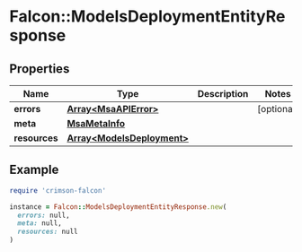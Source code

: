 # Falcon::ModelsDeploymentEntityResponse

## Properties

| Name | Type | Description | Notes |
| ---- | ---- | ----------- | ----- |
| **errors** | [**Array&lt;MsaAPIError&gt;**](MsaAPIError.md) |  | [optional] |
| **meta** | [**MsaMetaInfo**](MsaMetaInfo.md) |  |  |
| **resources** | [**Array&lt;ModelsDeployment&gt;**](ModelsDeployment.md) |  |  |

## Example

```ruby
require 'crimson-falcon'

instance = Falcon::ModelsDeploymentEntityResponse.new(
  errors: null,
  meta: null,
  resources: null
)
```

